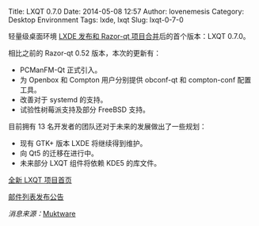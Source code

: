 Title: LXQT 0.7.0
Date: 2014-05-08 12:57
Author: lovenemesis
Category: Desktop Environment
Tags: lxde, lxqt
Slug: lxqt-0-7-0

轻量级桌面环境 [LXDE 发布和 Razor-qt
项目合并](https://linuxtoy.org/archives/lxde-qt-preview.html)后的首个版本：LXQT
0.7.0。

相比之前的 Razor-qt 0.52 版本，本次的更新有：

-   PCManFM-Qt 正式引入。
-   为 Openbox 和 Compton 用户分别提供 obconf-qt 和 compton-conf
    配置工具。
-   改善对于 systemd 的支持。
-   试验性树莓派支持及部分 FreeBSD 支持。

目前拥有 13 名开发者的团队还对于未来的发展做出了一些规划：

-   现有 GTK+ 版本 LXDE 将继续得到维护。
-   向 Qt5 的迁移在进行中。
-   未来部分 LXQT 组件将依赖 KDE5 的库文件。

[全新 LXQT 项目首页](http://lxqt.org/)

[邮件列表发布公告](http://sourceforge.net/p/lxde/mailman/message/32310545/)

*消息来源：*[Muktware](http://www.muktware.com/2014/05/lxde-razor-qt-merge-create-awesome-lxqt-project/26753)
